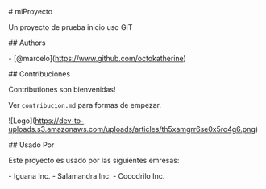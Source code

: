 \# miProyecto


Un proyecto de prueba inicio uso GIT


\## Authors


\- \[@marcelo](https://www.github.com/octokatherine)



\## Contribuciones


Contributiones son bienvenidas!



Ver `contribucion.md` para formas de empezar.


!\[Logo](https://dev-to-uploads.s3.amazonaws.com/uploads/articles/th5xamgrr6se0x5ro4g6.png)


\## Usado Por


Este proyecto es usado por las siguientes emresas:



\- Iguana Inc.
\- Salamandra Inc.
\- Cocodrilo Inc.




